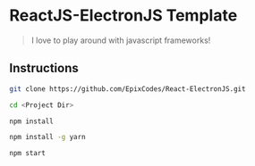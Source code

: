 # ReactJS-ElectronJS Template
> I love to play around with javascript frameworks!
## Instructions
```sh
git clone https://github.com/EpixCodes/React-ElectronJS.git
```
```sh
cd <Project Dir>
```
```sh
npm install
```
```sh
npm install -g yarn
```
```sh
npm start
```